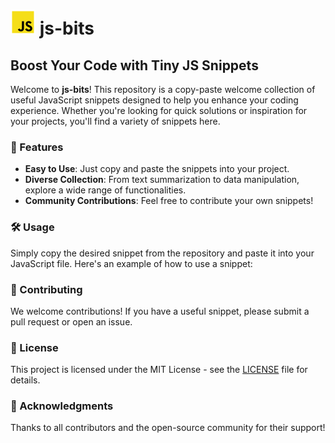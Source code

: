 # ![JS](icon.svg) js-bits

## Boost Your Code with Tiny JS Snippets

Welcome to **js-bits**! This repository is a copy-paste welcome collection of useful JavaScript snippets designed to help you enhance your coding experience. Whether you're looking for quick solutions or inspiration for your projects, you'll find a variety of snippets here.

### 🚀 Features

- **Easy to Use**: Just copy and paste the snippets into your project.
- **Diverse Collection**: From text summarization to data manipulation, explore a wide range of functionalities.
- **Community Contributions**: Feel free to contribute your own snippets!

### 🛠️ Usage

Simply copy the desired snippet from the repository and paste it into your JavaScript file. Here's an example of how to use a snippet:

### 🤝 Contributing

We welcome contributions! If you have a useful snippet, please submit a pull request or open an issue.

### 📄 License

This project is licensed under the MIT License - see the [LICENSE](LICENSE) file for details.

### 🌟 Acknowledgments

Thanks to all contributors and the open-source community for their support!
